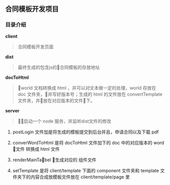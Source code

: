 ## 合同模板开发项目

### 目录介绍

**client**

>合同模板开发页面

**dist**

>最终生成的包含js的合同模板的存放地址

**docToHtml**

>world 文档转换成 html ，并可以对文本做一定的处理，world 存放在 doc 文件夹，并写好版本号；生成的 html 的文件放在 convertTemplate 文件夹，并放在对应版本的文件下。

**server**

>启动一个 node 服务，并监听dist文件的修改
1. postLogin 文件加是将生成的模板提交到后台并且，申请合同以及下载 pdf 

2. converWordToHtml 是将 docToHtml 文件加下的 doc 中的对应版本的 word 文件 转换成 html 文件
3. renderMainTabel 生成对应的 组件文件
4. setTemplate 是将 client/template 下面的 component 文件夹和 template 文件夹下的内容合成放模板文件放在 client/template/page 里

